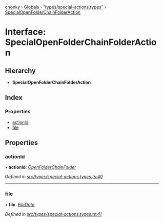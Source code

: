 [chonky](../README.md) › [Globals](../globals.md) › ["types/special-actions.types"](../modules/_types_special_actions_types_.md) › [SpecialOpenFolderChainFolderAction](_types_special_actions_types_.specialopenfolderchainfolderaction.md)

# Interface: SpecialOpenFolderChainFolderAction

## Hierarchy

* **SpecialOpenFolderChainFolderAction**

## Index

### Properties

* [actionId](_types_special_actions_types_.specialopenfolderchainfolderaction.md#actionid)
* [file](_types_special_actions_types_.specialopenfolderchainfolderaction.md#file)

## Properties

###  actionId

• **actionId**: *[OpenFolderChainFolder](../enums/_types_special_actions_types_.specialaction.md#openfolderchainfolder)*

*Defined in [src/types/special-actions.types.ts:40](https://github.com/TimboKZ/Chonky/blob/d1a0325/src/types/special-actions.types.ts#L40)*

___

###  file

• **file**: *[FileData](_types_files_types_.filedata.md)*

*Defined in [src/types/special-actions.types.ts:41](https://github.com/TimboKZ/Chonky/blob/d1a0325/src/types/special-actions.types.ts#L41)*
